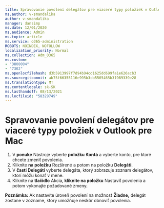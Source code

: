 ```yaml
---
title: Spravovanie povolení delegátov pre viaceré typy položiek v Outlook pre Mac
ms.author: v-smandalika
author: v-smandalika
manager: dansimp
ms.date: 12/01/2020
ms.audience: Admin
ms.topic: article
ms.service: o365-administration
ROBOTS: NOINDEX, NOFOLLOW
localization_priority: Normal
ms.collection: Adm_O365
ms.custom:
- "3800004"
- "7302"
ms.openlocfilehash: d3b5913997f7d94b94cd1625dd699fa1e626acb3
ms.sourcegitcommit: ab75f66355116e995b3cb5505465b31989339e28
ms.translationtype: MT
ms.contentlocale: sk-SK
ms.lasthandoff: 08/13/2021
ms.locfileid: "58329749"
---
```

# <a name="manage-delegate-permissions-for-multiple-item-types-in-outlook-for-mac"></a>Spravovanie povolení delegátov pre viaceré typy položiek v Outlook pre Mac

1. V **ponuke** Nástroje vyberte **položku Kontá** a vyberte konto, pre ktoré chcete zmeniť povolenia.
2. Kliknite **na položku** Rozšírené a potom na položku **Delegáti**.
3. V **časti Delegáti** vyberte delegáta, ktorý zobrazuje zoznam delegátov, ktorí môžu konať v mene.
4. Kliknite na **tlačidlo** Akcia, **kliknite na položku** Nastaviť povolenia a potom vykonajte požadované zmeny.

**Poznámka:** Ak nastavíte úroveň povolení na možnosť **Žiadne,** delegát zostane v zozname, ktorý umožňuje neskôr obnoviť povolenia.
